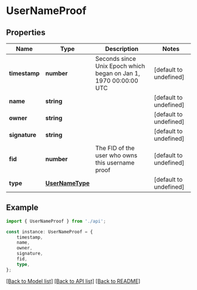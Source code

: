 # UserNameProof


## Properties

Name | Type | Description | Notes
------------ | ------------- | ------------- | -------------
**timestamp** | **number** | Seconds since Unix Epoch which began on Jan 1, 1970 00:00:00 UTC | [default to undefined]
**name** | **string** |  | [default to undefined]
**owner** | **string** |  | [default to undefined]
**signature** | **string** |  | [default to undefined]
**fid** | **number** | The FID of the user who owns this username proof | [default to undefined]
**type** | [**UserNameType**](UserNameType.md) |  | [default to undefined]

## Example

```typescript
import { UserNameProof } from './api';

const instance: UserNameProof = {
    timestamp,
    name,
    owner,
    signature,
    fid,
    type,
};
```

[[Back to Model list]](../README.md#documentation-for-models) [[Back to API list]](../README.md#documentation-for-api-endpoints) [[Back to README]](../README.md)
